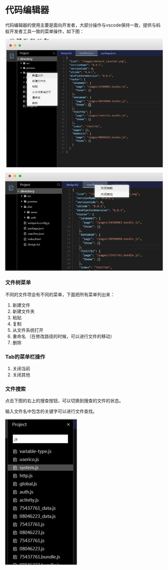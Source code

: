 # 代码编辑器

代码编辑器的使用主要是面向开发者，大部分操作与vscode保持一致，提供与蚂蚁开发者工具一致的菜单操作，如下图： 

![&#x4EE3;&#x7801;&#x7F16;&#x8F91;&#x5668;&#x83DC;&#x5355;1](../.gitbook/assets/image%20%2811%29.png)

![&#x4EE3;&#x7801;&#x7F16;&#x8F91;&#x5668;&#x83DC;&#x5355;2](../.gitbook/assets/image%20%288%29.png)

### ​文件树菜单

 不同的文件项会有不同的菜单，下面把所有菜单列出来： 

1. 新建文件
2. 新建文件夹
3. 粘贴
4. 复制
5. 从文件系统打开
6. 重命名 （在修改路径的时候，可以进行文件的移动）
7. 删除

### Tab的菜单栏操作

1. 关闭当前
2. 关闭其他

### 文件搜索

点击下图的右上的搜查按钮，可以切换到搜查的文件的状态。

输入文件名中包含的关键字可以进行文件查找。



![&#x4EE3;&#x7801;&#x641C;&#x7D22;](../.gitbook/assets/image.png)

